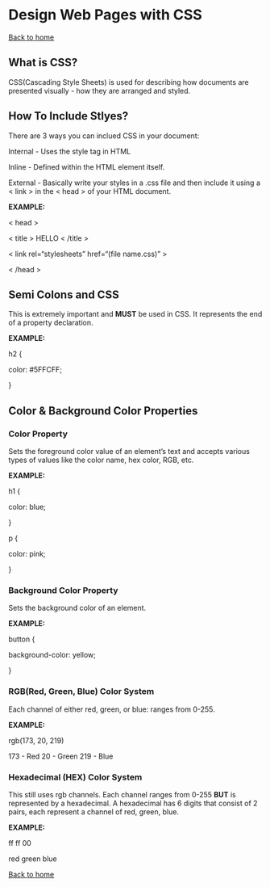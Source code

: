 # Design Web Pages with CSS

[Back to home](../README.md)

## What is CSS?

CSS(Cascading Style Sheets) is used for describing how documents are presented visually - how they are arranged and styled.

## How To Include Stlyes?

There are 3 ways you can inclued CSS in your document:

Internal - Uses the style tag in HTML

Inline - Defined within the HTML element itself.

External - Basically write your styles in a .css file and then include it using a < link > in the < head > of your HTML document.

**EXAMPLE:**

< head >

< title > HELLO < /title >

< link rel=“stylesheets” href=“(file name.css)” >

< /head >

## Semi Colons and CSS

This is extremely important and **MUST** be used in CSS. It represents the end of a property declaration.

**EXAMPLE:**

h2 {

color: #5FFCFF;

}

## Color & Background Color Properties

### Color Property

Sets the foreground color value of an element’s text and accepts various types of values like the color name, hex color, RGB, etc.

**EXAMPLE:**

h1 {

color: blue;

}

p {

color: pink;

}

### Background Color Property

Sets the background color of an element.

**EXAMPLE:**

button {

background-color: yellow;

}

### RGB(Red, Green, Blue) Color System

Each channel of either red, green, or blue: ranges from 0-255.

**EXAMPLE:**

rgb(173, 20, 219)

173 - Red
20 - Green
219 - Blue

### Hexadecimal (HEX) Color System

This still uses rgb channels. Each channel ranges from 0-255 **BUT** is represented by a hexadecimal. A hexadecimal has 6 digits that consist of 2 pairs, each represent a channel of red, green, blue.

**EXAMPLE:**

ff  ff  00

red green blue

[Back to home](../README.md)
